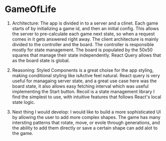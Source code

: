 # GameOfLife

1. Architecture:
  The app is divided in to a server and a clinet. 
  Each game starts of by initializing a game id, and then an initial config. 
  This allows the server to pre-calculate each game next state, so when a request comes in it gets answered right away.
  The client architecture is mainly divided to the controller and the board.
  The controller is responsible mostly for state management. 
  The board is populated by the 50x50 squares that manage their state independently. React Query allows that as the board state is global. 

2. Reasoning:
  Styled Components is a great choise for the app styling, making conditional styling like isActive feel natural. 
  React query is very useful for managaing server state, and a great use case here was the board state, 
  it also allows easy fetching interval which was useful implementing the Start button. 
  Recoil is a state management library I find the simplest to use, with intuitive features that follows React's local state logic.

3. Next thing I would develop:
  I would like to build a more sophisticated UI by allowing the user to add more complex shapes.
  The game has many intersting patterns that rotate, move, or evole through generations, and the ability to add them directly or
  save a certain shape can add alot to the game.
